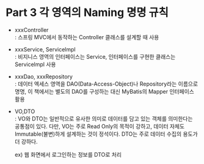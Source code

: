 # Part 3 각 영역의 Naming 명명 규칙

- xxxController   
    : 스프링 MVC에서 동작하는 Controller 클래스를 설계할 때 사용
- xxxService, Servicelmpl  
    : 비지니스 영역의 인터페이스는 Service, 인터페이스를 구현한 클래스는 Servicelmpl 사용
- xxxDao, xxxRepository  
    : 데이터 엑세스 영역을 DAO(Data-Access-Object)나 Repository라는 이름으로 명명, 이 책에서는 별도의 DAO를 구성하는 대신 MyBatis의 Mapper 인터페이스 활용
- VO,DTO  
    : VO와 DTO는 일반적으로 유사한 의미로 데이터를 담고 있는 객체를 의미한다는 공통점이 있다. 다만, VO는 주로 Read Only의 목적이 강하고, 데이터 자체도 Immutable(불변)하게 설계하는 것이 정석이다. DTO는 주로 데이터 수집의 용도가 더 강하다.

    ex) 웹 화면에서 로그인하는 정보를 DTO로 처리